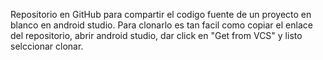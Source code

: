 Repositorio en GitHub para compartir el codigo fuente de un proyecto en blanco en android studio.
Para clonarlo es tan facil como copiar el enlace del repositorio, abrir android studio, dar click en "Get from VCS" y listo selccionar clonar.
